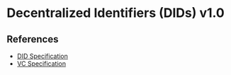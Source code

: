# Decentralized Identifiers (DIDs) v1.0

## References

- [DID Specification](https://www.w3.org/TR/did-core/)
- [VC Specification](https://www.w3.org/TR/vc-data-model/)
